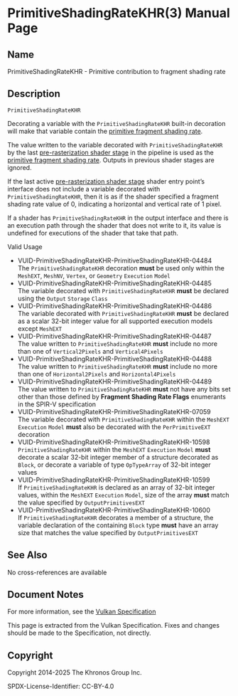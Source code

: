 # PrimitiveShadingRateKHR(3) Manual Page

## Name

PrimitiveShadingRateKHR - Primitive contribution to fragment shading rate



## [](#_description)Description

`PrimitiveShadingRateKHR`

Decorating a variable with the `PrimitiveShadingRateKHR` built-in decoration will make that variable contain the [primitive fragment shading rate](https://registry.khronos.org/vulkan/specs/latest/html/vkspec.html#primsrast-fragment-shading-rate-primitive).

The value written to the variable decorated with `PrimitiveShadingRateKHR` by the last [pre-rasterization shader stage](https://registry.khronos.org/vulkan/specs/latest/html/vkspec.html#pipelines-graphics-subsets-pre-rasterization) in the pipeline is used as the [primitive fragment shading rate](https://registry.khronos.org/vulkan/specs/latest/html/vkspec.html#primsrast-fragment-shading-rate-primitive). Outputs in previous shader stages are ignored.

If the last active [pre-rasterization shader stage](https://registry.khronos.org/vulkan/specs/latest/html/vkspec.html#pipelines-graphics-subsets-pre-rasterization) shader entry point’s interface does not include a variable decorated with `PrimitiveShadingRateKHR`, then it is as if the shader specified a fragment shading rate value of 0, indicating a horizontal and vertical rate of 1 pixel.

If a shader has `PrimitiveShadingRateKHR` in the output interface and there is an execution path through the shader that does not write to it, its value is undefined for executions of the shader that take that path.

Valid Usage

- [](#VUID-PrimitiveShadingRateKHR-PrimitiveShadingRateKHR-04484)VUID-PrimitiveShadingRateKHR-PrimitiveShadingRateKHR-04484  
  The `PrimitiveShadingRateKHR` decoration **must** be used only within the `MeshEXT`, `MeshNV`, `Vertex`, or `Geometry` `Execution` `Model`
- [](#VUID-PrimitiveShadingRateKHR-PrimitiveShadingRateKHR-04485)VUID-PrimitiveShadingRateKHR-PrimitiveShadingRateKHR-04485  
  The variable decorated with `PrimitiveShadingRateKHR` **must** be declared using the `Output` `Storage` `Class`
- [](#VUID-PrimitiveShadingRateKHR-PrimitiveShadingRateKHR-04486)VUID-PrimitiveShadingRateKHR-PrimitiveShadingRateKHR-04486  
  The variable decorated with `PrimitiveShadingRateKHR` **must** be declared as a scalar 32-bit integer value for all supported execution models except `MeshEXT`
- [](#VUID-PrimitiveShadingRateKHR-PrimitiveShadingRateKHR-04487)VUID-PrimitiveShadingRateKHR-PrimitiveShadingRateKHR-04487  
  The value written to `PrimitiveShadingRateKHR` **must** include no more than one of `Vertical2Pixels` and `Vertical4Pixels`
- [](#VUID-PrimitiveShadingRateKHR-PrimitiveShadingRateKHR-04488)VUID-PrimitiveShadingRateKHR-PrimitiveShadingRateKHR-04488  
  The value written to `PrimitiveShadingRateKHR` **must** include no more than one of `Horizontal2Pixels` and `Horizontal4Pixels`
- [](#VUID-PrimitiveShadingRateKHR-PrimitiveShadingRateKHR-04489)VUID-PrimitiveShadingRateKHR-PrimitiveShadingRateKHR-04489  
  The value written to `PrimitiveShadingRateKHR` **must** not have any bits set other than those defined by **Fragment Shading Rate Flags** enumerants in the SPIR-V specification
- [](#VUID-PrimitiveShadingRateKHR-PrimitiveShadingRateKHR-07059)VUID-PrimitiveShadingRateKHR-PrimitiveShadingRateKHR-07059  
  The variable decorated with `PrimitiveShadingRateKHR` within the `MeshEXT` `Execution` `Model` **must** also be decorated with the `PerPrimitiveEXT` decoration
- [](#VUID-PrimitiveShadingRateKHR-PrimitiveShadingRateKHR-10598)VUID-PrimitiveShadingRateKHR-PrimitiveShadingRateKHR-10598  
  `PrimitiveShadingRateKHR` within the `MeshEXT` `Execution` `Model` **must** decorate a scalar 32-bit integer member of a structure decorated as `Block`, or decorate a variable of type `OpTypeArray` of 32-bit integer values
- [](#VUID-PrimitiveShadingRateKHR-PrimitiveShadingRateKHR-10599)VUID-PrimitiveShadingRateKHR-PrimitiveShadingRateKHR-10599  
  If `PrimitiveShadingRateKHR` is declared as an array of 32-bit integer values, within the `MeshEXT` `Execution` `Model`, size of the array **must** match the value specified by `OutputPrimitivesEXT`
- [](#VUID-PrimitiveShadingRateKHR-PrimitiveShadingRateKHR-10600)VUID-PrimitiveShadingRateKHR-PrimitiveShadingRateKHR-10600  
  If `PrimitiveShadingRateKHR` decorates a member of a structure, the variable declaration of the containing `Block` type **must** have an array size that matches the value specified by `OutputPrimitivesEXT`

## [](#_see_also)See Also

No cross-references are available

## [](#_document_notes)Document Notes

For more information, see the [Vulkan Specification](https://registry.khronos.org/vulkan/specs/latest/html/vkspec.html#PrimitiveShadingRateKHR)

This page is extracted from the Vulkan Specification. Fixes and changes should be made to the Specification, not directly.

## [](#_copyright)Copyright

Copyright 2014-2025 The Khronos Group Inc.

SPDX-License-Identifier: CC-BY-4.0